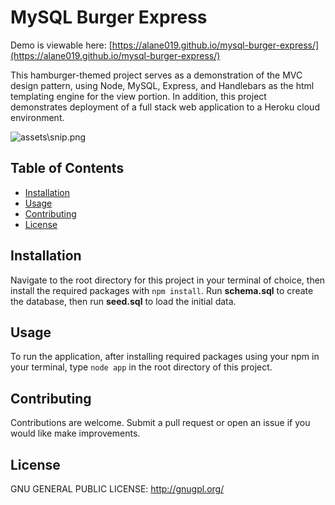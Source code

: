 # MySQL Burger Express
  Demo is viewable here: [https://alane019.github.io/mysql-burger-express/](https://alane019.github.io/mysql-burger-express/)
 
  This hamburger-themed project serves as a demonstration of the MVC design pattern, using Node, MySQL, Express, and Handlebars as the html templating engine for the view portion. In addition, this project demonstrates deployment of a full stack web application to a Heroku cloud environment.

  ![assets\snip.png](https://raw.githubusercontent.com/alane019/mysql-burger-express/main/assets\snip.png)

 ## Table of Contents
  * [Installation](#Installation)
  * [Usage](#Usage)
  * [Contributing](#Contributing)
  * [License](#License)

 ## Installation
  Navigate to the root directory for this project in your terminal of choice, then install the required packages with `npm install`. Run **schema.sql** to create the database, then run **seed.sql** to load the initial data.

 ## Usage
  To run the application, after installing required packages using your npm in your terminal, type `node app` in the root directory of this project.

 ## Contributing
  Contributions are welcome. Submit a pull request or open an issue if you would like make improvements.

 ## License
  GNU GENERAL PUBLIC LICENSE:  <http://gnugpl.org/>